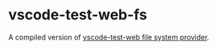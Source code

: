 # vscode-test-web-fs

A compiled version of [vscode-test-web file system provider](https://github.com/microsoft/vscode-test-web/tree/main/fs-provider).
